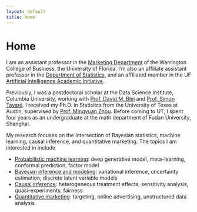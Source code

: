 ```yaml
---
layout: default
title: Home
---
```


<div>
 <h1 class="page-title">Home</h1>
</div>

<div>
<div class="row">
  <p>
   
 <p> I am an assistant professor in the <a href="https://warrington.ufl.edu/marketing-department"> Marketing Department</a> of the Warrington College of Business, the University of Florida.  I’m also an affiliate assistant professor in the <a href="https://stat.ufl.edu"> Department of Statistics</a>,  and an affiliated member in the UF <a href="https://ai.ufl.edu"> Artificial Intelligence Academic Initiative</a>.   </p> 
 

 
<p>  Previously, I was a postdoctoral scholar at the Data Science Institute, Columbia University, working with <a href="http://www.cs.columbia.edu/~blei/">Prof. David M. Blei</a> and <a href="https://en.wikipedia.org/wiki/Simon_Tavaré">Prof. Simon Tavaré</a>. I received my Ph.D. in Statistics from the University of Texas at Austin, supervised by <a href="https://mingyuanzhou.github.io">Prof. Mingyuan Zhou</a>.  Before coming to UT, I spent four years as an undergraduate at the math department of  Fudan University, Shanghai. </p>

 
<p> My research focuses on the intersection of Bayesian statistics, machine learning, causal inference, and quantitative marketing. The topics I am interested in include </p>



  <ul>
   <li> <a href="https://mingzhang-yin.github.io/pubs/pml.html">Probabilistic machine learning</a>: deep generative model, meta-learning, conformal prediction, factor model</li>
   <li> <a href="https://mingzhang-yin.github.io/pubs/bayes.html">Bayesian inference and modeling</a>: variational inference, uncertainty estimation, discrete latent variable models </li>
   <li> <a href="https://mingzhang-yin.github.io/pubs/causal.html">Causal inference</a>: heterogeneous treatment effects, sensitivity analysis, quasi-experiments, fairness </li>
   <li> <a href="https://mingzhang-yin.github.io/index.html">Quantitative marketing</a>: targeting, online advertising, unstructured data analysis </li>
  </ul>
 
 



